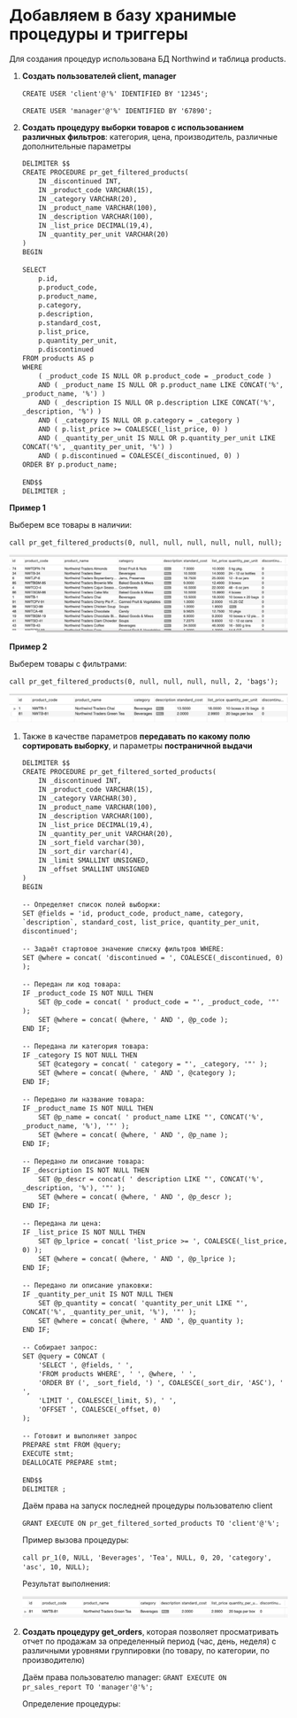 # Добавляем в базу хранимые процедуры и триггеры

Для создания процедур использована БД Northwind и таблица products.

1. **Создать пользователей client, manager**

    `CREATE USER 'client'@'%' IDENTIFIED BY '12345';`

    `CREATE USER 'manager'@'%' IDENTIFIED BY '67890';`

1. **Создать процедуру выборки товаров с использованием различных фильтров**: категория, цена, производитель, различные дополнительные параметры

    ```
    DELIMITER $$
    CREATE PROCEDURE pr_get_filtered_products(
        IN _discontinued INT,
        IN _product_code VARCHAR(15),
        IN _category VARCHAR(20),
        IN _product_name VARCHAR(100),
        IN _description VARCHAR(100),
        IN _list_price DECIMAL(19,4),
        IN _quantity_per_unit VARCHAR(20)
    )
    BEGIN

    SELECT 
        p.id, 
        p.product_code, 
        p.product_name, 
        p.category, 
        p.description, 
        p.standard_cost, 
        p.list_price, 
        p.quantity_per_unit,
        p.discontinued
    FROM products AS p
    WHERE 
        ( _product_code IS NULL OR p.product_code = _product_code )
        AND ( _product_name IS NULL OR p.product_name LIKE CONCAT('%', _product_name, '%') )
        AND ( _description IS NULL OR p.description LIKE CONCAT('%', _description, '%') )
        AND ( _category IS NULL OR p.category = _category )
        AND ( p.list_price >= COALESCE(_list_price, 0) )
        AND ( _quantity_per_unit IS NULL OR p.quantity_per_unit LIKE CONCAT('%', _quantity_per_unit, '%') )
        AND ( p.discontinued = COALESCE(_discontinued, 0) )
    ORDER BY p.product_name;

    END$$
    DELIMITER ;
    ```

**Пример 1**

Выберем все товары в наличии:

`call pr_get_filtered_products(0, null, null, null, null, null, null);`

![Пример 1](/images/pr_all.jpg)

**Пример 2** 

Выберем товары с фильтрами:

`call pr_get_filtered_products(0, null, null, null, null, 2, 'bags');`

![Пример 2](/images/pr_filter.jpg)


1. Также в качестве параметров **передавать по какому полю сортировать выборку**, и параметры **постраничной выдачи**

    ```
    DELIMITER $$
    CREATE PROCEDURE pr_get_filtered_sorted_products(
        IN _discontinued INT,
        IN _product_code VARCHAR(15),
        IN _category VARCHAR(30),
        IN _product_name VARCHAR(100),
        IN _description VARCHAR(100),
        IN _list_price DECIMAL(19,4),
        IN _quantity_per_unit VARCHAR(20),
        IN _sort_field varchar(30),
        IN _sort_dir varchar(4),
        IN _limit SMALLINT UNSIGNED,
        IN _offset SMALLINT UNSIGNED
    )
    BEGIN
    
    -- Определяет список полей выборки:
    SET @fields = 'id, product_code, product_name, category, `description`, standard_cost, list_price, quantity_per_unit, discontinued';
    
    -- Задаёт стартовое значение списку фильтров WHERE:
    SET @where = concat( 'discontinued = ', COALESCE(_discontinued, 0) );
    
    -- Передан ли код товара:
    IF _product_code IS NOT NULL THEN
		SET @p_code = concat( ' product_code = "', _product_code, '"' );
        SET @where = concat( @where, ' AND ', @p_code );
    END IF;
    
    -- Передана ли категория товара:
    IF _category IS NOT NULL THEN
		SET @category = concat( ' category = "', _category, '"' );
        SET @where = concat( @where, ' AND ', @category );
    END IF;
    
    -- Передано ли название товара:
    IF _product_name IS NOT NULL THEN
        SET @p_name = concat( ' product_name LIKE "', CONCAT('%', _product_name, '%'), '"' );
		SET @where = concat( @where, ' AND ', @p_name );
    END IF;
    
    -- Передано ли описание товара:
    IF _description IS NOT NULL THEN
        SET @p_descr = concat( ' description LIKE "', CONCAT('%', _description, '%'), '"' );
		SET @where = concat( @where, ' AND ', @p_descr );
    END IF;
    
    -- Передана ли цена:
    IF _list_price IS NOT NULL THEN
        SET @p_lprice = concat( 'list_price >= ', COALESCE(_list_price, 0) );
		SET @where = concat( @where, ' AND ', @p_lprice );
    END IF;
    
    -- Передано ли описание упаковки:
    IF _quantity_per_unit IS NOT NULL THEN
        SET @p_quantity = concat( 'quantity_per_unit LIKE "', CONCAT('%', _quantity_per_unit, '%'), '"' );
		SET @where = concat( @where, ' AND ', @p_quantity );
    END IF;
    
    -- Собирает запрос:
    SET @query = CONCAT (
		'SELECT ', @fields, ' ',
		'FROM products WHERE', ' ', @where, ' ',
		'ORDER BY (', _sort_field, ') ', COALESCE(_sort_dir, 'ASC'), ' ',
		'LIMIT ', COALESCE(_limit, 5), ' ',
		'OFFSET ', COALESCE(_offset, 0)
    );
    
    -- Готовит и выполняет запрос
    PREPARE stmt FROM @query;
    EXECUTE stmt;
    DEALLOCATE PREPARE stmt;

    END$$
    DELIMITER ;
    ```

    Даём права на запуск последней процедуры пользователю client

    `GRANT EXECUTE ON pr_get_filtered_sorted_products TO 'client'@'%';`

    Пример вызова процедуры:

    `call pr_1(0, NULL, 'Beverages', 'Tea', NULL, 0, 20, 'category', 'asc', 10, NULL);`

    Результат выполнения:

    ![Результат выполнения процедуры с сортировкой](/images/order_proc.jpg)


1. **Создать процедуру get_orders**, которая позволяет просматривать отчет по продажам за определенный период (час, день, неделя) с различными уровнями группировки (по товару, по категории, по производителю)

    Даём права пользователю manager:
    `GRANT EXECUTE ON pr_sales_report TO 'manager'@'%';`

    Определение процедуры:

    ```

    ```
    